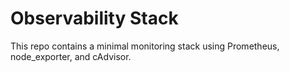# Observability Stack
This repo contains a minimal monitoring stack using Prometheus, node_exporter, and cAdvisor.
